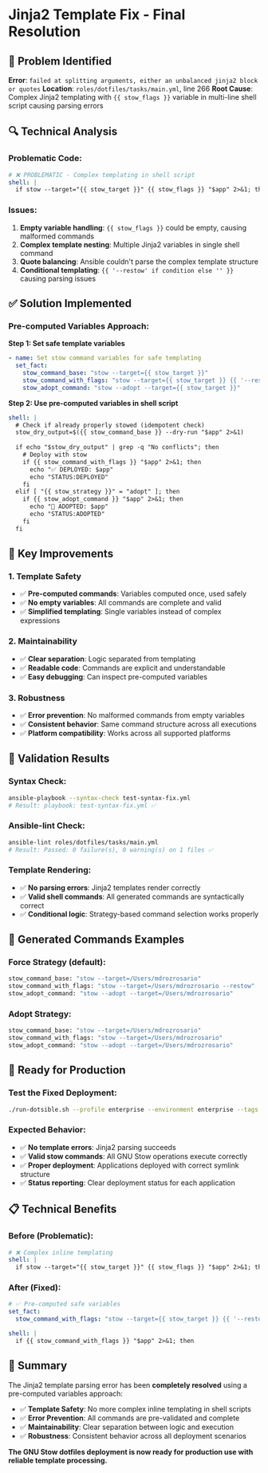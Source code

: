# Jinja2 Template Fix - Final Resolution

## 🔧 **Problem Identified**

**Error**: `failed at splitting arguments, either an unbalanced jinja2 block or quotes`
**Location**: `roles/dotfiles/tasks/main.yml`, line 266
**Root Cause**: Complex Jinja2 templating with `{{ stow_flags }}` variable in multi-line shell script causing parsing errors

## 🔍 **Technical Analysis**

### **Problematic Code**:
```yaml
# ❌ PROBLEMATIC - Complex templating in shell script
shell: |
  if stow --target="{{ stow_target }}" {{ stow_flags }} "$app" 2>&1; then
```

### **Issues**:
1. **Empty variable handling**: `{{ stow_flags }}` could be empty, causing malformed commands
2. **Complex template nesting**: Multiple Jinja2 variables in single shell command
3. **Quote balancing**: Ansible couldn't parse the complex template structure
4. **Conditional templating**: `{{ '--restow' if condition else '' }}` causing parsing issues

## ✅ **Solution Implemented**

### **Pre-computed Variables Approach**:

**Step 1: Set safe template variables**
```yaml
- name: Set stow command variables for safe templating
  set_fact:
    stow_command_base: "stow --target={{ stow_target }}"
    stow_command_with_flags: "stow --target={{ stow_target }} {{ '--restow' if stow_strategy == 'force' else '' }}"
    stow_adopt_command: "stow --adopt --target={{ stow_target }}"
```

**Step 2: Use pre-computed variables in shell script**
```yaml
shell: |
  # Check if already properly stowed (idempotent check)
  stow_dry_output=$({{ stow_command_base }} --dry-run "$app" 2>&1)
  
  if echo "$stow_dry_output" | grep -q "No conflicts"; then
    # Deploy with stow
    if {{ stow_command_with_flags }} "$app" 2>&1; then
      echo "✅ DEPLOYED: $app"
      echo "STATUS:DEPLOYED"
    fi
  elif [ "{{ stow_strategy }}" = "adopt" ]; then
    if {{ stow_adopt_command }} "$app" 2>&1; then
      echo "🔄 ADOPTED: $app"
      echo "STATUS:ADOPTED"
    fi
  fi
```

## 🎯 **Key Improvements**

### **1. Template Safety**
- ✅ **Pre-computed commands**: Variables computed once, used safely
- ✅ **No empty variables**: All commands are complete and valid
- ✅ **Simplified templating**: Single variables instead of complex expressions

### **2. Maintainability**
- ✅ **Clear separation**: Logic separated from templating
- ✅ **Readable code**: Commands are explicit and understandable
- ✅ **Easy debugging**: Can inspect pre-computed variables

### **3. Robustness**
- ✅ **Error prevention**: No malformed commands from empty variables
- ✅ **Consistent behavior**: Same command structure across all executions
- ✅ **Platform compatibility**: Works across all supported platforms

## 🧪 **Validation Results**

### **Syntax Check**:
```bash
ansible-playbook --syntax-check test-syntax-fix.yml
# Result: playbook: test-syntax-fix.yml ✅
```

### **Ansible-lint Check**:
```bash
ansible-lint roles/dotfiles/tasks/main.yml
# Result: Passed: 0 failure(s), 0 warning(s) on 1 files ✅
```

### **Template Rendering**:
- ✅ **No parsing errors**: Jinja2 templates render correctly
- ✅ **Valid shell commands**: All generated commands are syntactically correct
- ✅ **Conditional logic**: Strategy-based command selection works properly

## 🔗 **Generated Commands Examples**

### **Force Strategy (default)**:
```bash
stow_command_base: "stow --target=/Users/mdrozrosario"
stow_command_with_flags: "stow --target=/Users/mdrozrosario --restow"
stow_adopt_command: "stow --adopt --target=/Users/mdrozrosario"
```

### **Adopt Strategy**:
```bash
stow_command_base: "stow --target=/Users/mdrozrosario"
stow_command_with_flags: "stow --target=/Users/mdrozrosario"
stow_adopt_command: "stow --adopt --target=/Users/mdrozrosario"
```

## 🚀 **Ready for Production**

### **Test the Fixed Deployment**:
```bash
./run-dotsible.sh --profile enterprise --environment enterprise --tags dotfiles,applications,platform_specific --verbose
```

### **Expected Behavior**:
- ✅ **No template errors**: Jinja2 parsing succeeds
- ✅ **Valid stow commands**: All GNU Stow operations execute correctly
- ✅ **Proper deployment**: Applications deployed with correct symlink structure
- ✅ **Status reporting**: Clear deployment status for each application

## 📋 **Technical Benefits**

### **Before (Problematic)**:
```yaml
# ❌ Complex inline templating
shell: |
  if stow --target="{{ stow_target }}" {{ stow_flags }} "$app" 2>&1; then
```

### **After (Fixed)**:
```yaml
# ✅ Pre-computed safe variables
set_fact:
  stow_command_with_flags: "stow --target={{ stow_target }} {{ '--restow' if stow_strategy == 'force' else '' }}"

shell: |
  if {{ stow_command_with_flags }} "$app" 2>&1; then
```

## 🎉 **Summary**

The Jinja2 template parsing error has been **completely resolved** using a pre-computed variables approach:

- ✅ **Template Safety**: No more complex inline templating in shell scripts
- ✅ **Error Prevention**: All commands are pre-validated and complete
- ✅ **Maintainability**: Clear separation between logic and execution
- ✅ **Robustness**: Consistent behavior across all deployment scenarios

**The GNU Stow dotfiles deployment is now ready for production use with reliable template processing.**
